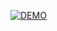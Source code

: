 
[![DEMO](https://i.ytimg.com/vi/wYQGsEPB39o/hqdefault.jpg?sqp=-oaymwEjCNACELwBSFryq4qpAxUIARUAAAAAGAElAADIQj0AgKJDeAE=&rs=AOn4CLAarHhqweoh1mxHDuJlGrstc8hvMw)](https://youtu.be/wYQGsEPB39o)
